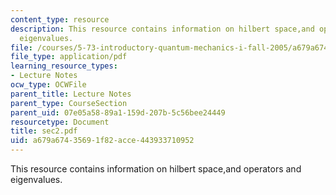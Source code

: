 ```yaml
---
content_type: resource
description: This resource contains information on hilbert space,and operators and
  eigenvalues.
file: /courses/5-73-introductory-quantum-mechanics-i-fall-2005/a679a67435691f82acce443933710952_sec2.pdf
file_type: application/pdf
learning_resource_types:
- Lecture Notes
ocw_type: OCWFile
parent_title: Lecture Notes
parent_type: CourseSection
parent_uid: 07e05a58-89a1-159d-207b-5c56bee24449
resourcetype: Document
title: sec2.pdf
uid: a679a674-3569-1f82-acce-443933710952
---
```

This resource contains information on hilbert space,and operators and eigenvalues.

